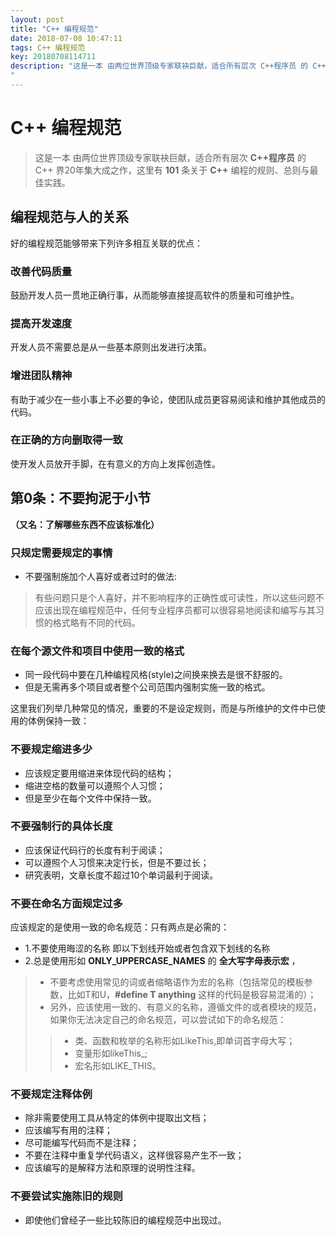 ```yaml
---
layout: post
title: "C++ 编程规范"
date: 2018-07-08 10:47:11
tags: C++ 编程规范 
key: 20180708114711
description: "这是一本 由两位世界顶级专家联袂巨献，适合所有层次 C++程序员 的 C++ 界20年集大成之作，这里有 101 条关于 C++ 编程的规则、总则与最佳实践。
"
---
```


# C++ 编程规范
> 这是一本 由两位世界顶级专家联袂巨献，适合所有层次 **C++程序员** 的 C++ 界20年集大成之作，这里有 **101** 条关于 **C++** 编程的规则、总则与最佳实践。

## 编程规范与人的关系
好的编程规范能够带来下列许多相互关联的优点：

### 改善代码质量
鼓励开发人员一贯地正确行事，从而能够直接提高软件的质量和可维护性。

### 提高开发速度
开发人员不需要总是从一些基本原则出发进行决策。

### 增进团队精神
有助于减少在一些小事上不必要的争论，使团队成员更容易阅读和维护其他成员的代码。

### 在正确的方向删取得一致
使开发人员放开手脚，在有意义的方向上发挥创造性。


## 第0条：不要拘泥于小节
**（又名：了解哪些东西不应该标准化）**
### 只规定需要规定的事情
* 不要强制施加个人喜好或者过时的做法:
> 有些问题只是个人喜好，并不影响程序的正确性或可读性，所以这些问题不应该出现在编程规范中，任何专业程序员都可以很容易地阅读和编写与其习惯的格式略有不同的代码。

### 在每个源文件和项目中使用一致的格式
* 同一段代码中要在几种编程风格(style)之间换来换去是很不舒服的。
* 但是无需再多个项目或者整个公司范围内强制实施一致的格式。

这里我们列举几种常见的情况，重要的不是设定规则，而是与所维护的文件中已使用的体例保持一致：

### 不要规定缩进多少
* 应该规定要用缩进来体现代码的结构；
* 缩进空格的数量可以遵照个人习惯；
* 但是至少在每个文件中保持一致。
### 不要强制行的具体长度
* 应该保证代码行的长度有利于阅读；
* 可以遵照个人习惯来决定行长，但是不要过长；
* 研究表明，文章长度不超过10个单词最利于阅读。

### 不要在命名方面规定过多
应该规定的是使用一致的命名规范：只有两点是必需的：
* 1.不要使用晦涩的名称
 即以下划线开始或者包含双下划线的名称
* 2.总是使用形如 **ONLY_UPPERCASE_NAMES** 的 **全大写字母表示宏** ，
> * 不要考虑使用常见的词或者缩略语作为宏的名称（包括常见的模板参数，比如T和U，**#define T anything** 这样的代码是极容易混淆的）；
>  * 另外，应该使用一致的、有意义的名称，遵循文件的或者模块的规范，如果你无法决定自己的命名规范，可以尝试如下的命名规范：
>> * 类、函数和枚举的名称形如LikeThis,即单词首字母大写；
>> * 变量形如likeThis_;
>> * 宏名形如LIKE_THIS。

### 不要规定注释体例
* 除非需要使用工具从特定的体例中提取出文档；
* 应该编写有用的注释；
* 尽可能编写代码而不是注释；
* 不要在注释中重复学代码语义，这样很容易产生不一致；
* 应该编写的是解释方法和原理的说明性注释。
### 不要尝试实施陈旧的规则
* 即使他们曾经子一些比较陈旧的编程规范中出现过。